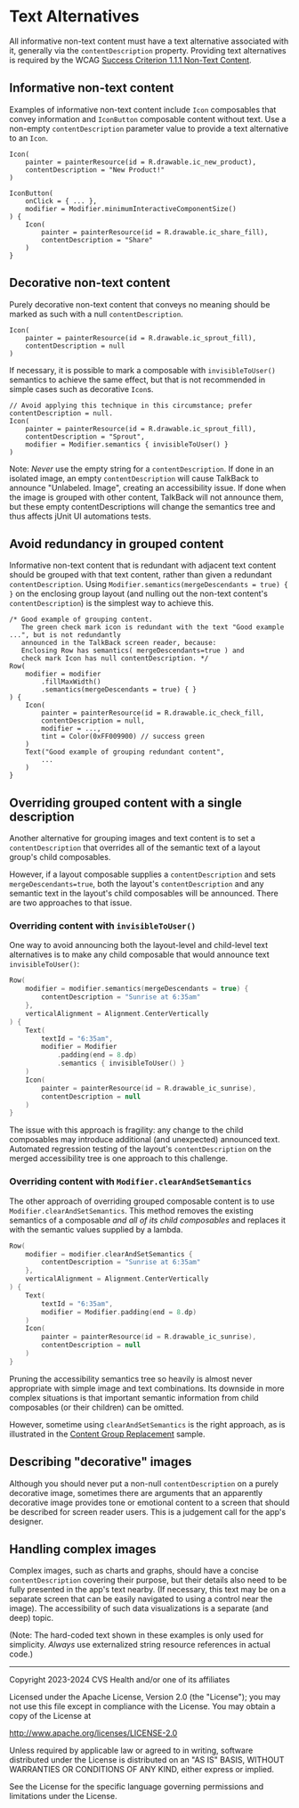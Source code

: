 # Text Alternatives
All informative non-text content must have a text alternative associated with it, generally via the `contentDescription` property. Providing text alternatives is required by the WCAG [Success Criterion 1.1.1 Non-Text Content](https://www.w3.org/TR/WCAG22/#non-text-content).

## Informative non-text content

Examples of informative non-text content include `Icon` composables that convey information and `IconButton` composable content without text. Use a non-empty `contentDescription` parameter value to provide a text alternative to an `Icon`.

```
Icon(
    painter = painterResource(id = R.drawable.ic_new_product),
    contentDescription = "New Product!"
)
```

```
IconButton(
    onClick = { ... },
    modifier = Modifier.minimumInteractiveComponentSize()
) {
    Icon(
        painter = painterResource(id = R.drawable.ic_share_fill),
        contentDescription = "Share"
    )
}
```

## Decorative non-text content

Purely decorative non-text content that conveys no meaning should be marked as such with a null `contentDescription`.

```
Icon(
    painter = painterResource(id = R.drawable.ic_sprout_fill),
    contentDescription = null
)
```

If necessary, it is possible to mark a composable with `invisibleToUser()` semantics to achieve the same effect, but that is not recommended in simple cases such as decorative `Icon`s.

```
// Avoid applying this technique in this circumstance; prefer contentDescription = null.
Icon(
    painter = painterResource(id = R.drawable.ic_sprout_fill),
    contentDescription = "Sprout",
    modifier = Modifier.semantics { invisibleToUser() }
)
```

Note: _Never_ use the empty string for a `contentDescription`. If done in an isolated image, an empty `contentDescription` will cause TalkBack to announce "Unlabeled. Image", creating an accessibility issue. If done when the image is grouped with other content, TalkBack will not announce them, but these empty contentDescriptions will change the semantics tree and thus affects jUnit UI automations tests.

## Avoid redundancy in grouped content

Informative non-text content that is redundant with adjacent text content should be grouped with that text content, rather than given a redundant `contentDescription`. Using `Modifier.semantics(mergeDescendants = true) { }` on the enclosing group layout (and nulling out the non-text content's `contentDescription`) is the simplest way to achieve this.

```
/* Good example of grouping content. 
   The green check mark icon is redundant with the text "Good example ...", but is not redundantly 
   announced in the TalkBack screen reader, because: 
   Enclosing Row has semantics( mergeDescendants=true ) and 
   check mark Icon has null contentDescription. */
Row(
    modifier = modifier
        .fillMaxWidth()
        .semantics(mergeDescendants = true) { }
) {
    Icon(
        painter = painterResource(id = R.drawable.ic_check_fill,
        contentDescription = null,
        modifier = ...,
        tint = Color(0xFF009900) // success green
    )
    Text("Good example of grouping redundant content",
        ...
    )
}
```

## Overriding grouped content with a single description

Another alternative for grouping images and text content is to set a `contentDescription` that overrides all of the semantic text of a layout group's child composables.

However, if a layout composable supplies a `contentDescription` and sets `mergeDescendants=true`, both the layout's `contentDescription` and any semantic text in the layout's child composables will be announced. There are two approaches to that issue.

### Overriding content with `invisibleToUser()`

One way to avoid announcing both the layout-level and child-level text alternatives is to make any child composable that would announce text `invisibleToUser()`:

```kotlin
Row(
    modifier = modifier.semantics(mergeDescendants = true) {
        contentDescription = "Sunrise at 6:35am" 
    },
    verticalAlignment = Alignment.CenterVertically
) {
    Text(
        textId = "6:35am",
        modifier = Modifier
            .padding(end = 8.dp)
            .semantics { invisibleToUser() }
    )
    Icon(
        painter = painterResource(id = R.drawable_ic_sunrise),
        contentDescription = null
    )
}
```

The issue with this approach is fragility: any change to the child composables may introduce additional (and unexpected) announced text. Automated regression testing of the layout's `contentDescription` on the merged accessibility tree is one approach to this challenge.

### Overriding content with `Modifier.clearAndSetSemantics`

The other approach of overriding grouped composable content is to use `Modifier.clearAndSetSemantics`. This method removes the existing semantics of a composable _and all of its child composables_ and replaces it with the semantic values supplied by a lambda. 

```kotlin
Row(
    modifier = modifier.clearAndSetSemantics {
        contentDescription = "Sunrise at 6:35am" 
    },
    verticalAlignment = Alignment.CenterVertically
) {
    Text(
        textId = "6:35am",
        modifier = Modifier.padding(end = 8.dp)
    )
    Icon(
        painter = painterResource(id = R.drawable_ic_sunrise),
        contentDescription = null
    )
}
```

Pruning the accessibility semantics tree so heavily is almost never appropriate with simple image and text combinations. Its downside in more complex situations is that important semantic information from child composables (or their children) can be omitted. 

However, sometime using `clearAndSetSemantics` is the right approach, as is illustrated in the [Content Group Replacement](./ContentGroupReplacement.md) sample.

## Describing "decorative" images

Although you should never put a non-null `contentDescription` on a purely decorative image, sometimes there are arguments that an apparently decorative image provides tone or emotional content to a screen that should be described for screen reader users. This is a judgement call for the app's designer.

## Handling complex images

Complex images, such as charts and graphs, should have a concise `contentDescription` covering their purpose, but their details also need to be fully presented in the app's text nearby. (If necessary, this text may be on a separate screen that can be easily navigated to using a control near the image). The accessibility of such data visualizations is a separate (and deep) topic.

(Note: The hard-coded text shown in these examples is only used for simplicity. _Always_ use externalized string resource references in actual code.)

----

Copyright 2023-2024 CVS Health and/or one of its affiliates

Licensed under the Apache License, Version 2.0 (the "License");
you may not use this file except in compliance with the License.
You may obtain a copy of the License at

http://www.apache.org/licenses/LICENSE-2.0

Unless required by applicable law or agreed to in writing, software
distributed under the License is distributed on an "AS IS" BASIS,
WITHOUT WARRANTIES OR CONDITIONS OF ANY KIND, either express or implied.

See the License for the specific language governing permissions and
limitations under the License.

